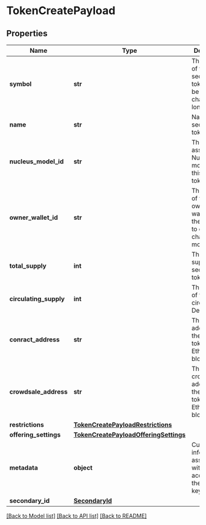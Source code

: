 # TokenCreatePayload

## Properties
Name | Type | Description | Notes
------------ | ------------- | ------------- | -------------
**symbol** | **str** | The symbol of the security token. Could be 3 or 4 characters long. | 
**name** | **str** | Name of the security token. | 
**nucleus_model_id** | **str** | The id of the associated Nucleus model for this security token | 
**owner_wallet_id** | **str** | The wallet id of the token owner. This wallet has the privileges to do on-chain modifications | 
**total_supply** | **int** | The total supply of the security token | 
**circulating_supply** | **int** | The amount of tokens in circulation. Defaults to 0 | [optional] 
**conract_address** | **str** | The contract address of the security token on the Ethereum blockchain | [optional] 
**crowdsale_address** | **str** | The crowdsale address of the security token on the Ethereum blockchain | [optional] 
**restrictions** | [**TokenCreatePayloadRestrictions**](TokenCreatePayloadRestrictions.md) |  | [optional] 
**offering_settings** | [**TokenCreatePayloadOfferingSettings**](TokenCreatePayloadOfferingSettings.md) |  | [optional] 
**metadata** | **object** | Custom information associated with the account in the format key:value | [optional] 
**secondary_id** | [**SecondaryId**](SecondaryId.md) |  | [optional] 

[[Back to Model list]](../README.md#documentation-for-models) [[Back to API list]](../README.md#documentation-for-api-endpoints) [[Back to README]](../README.md)


